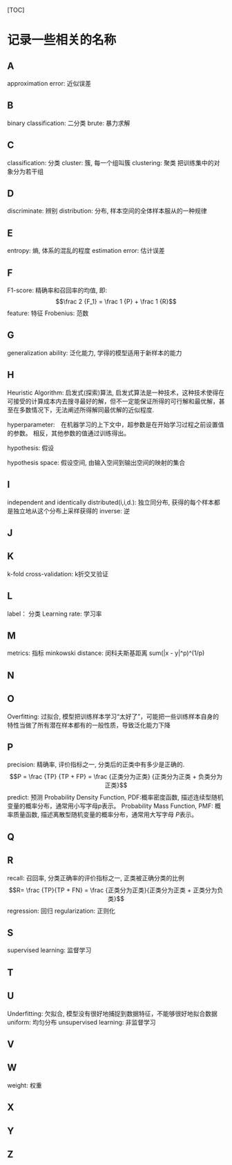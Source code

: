 [TOC]
# 记录一些相关的名称

## A
approximation error: 近似误差
## B
binary classification: 二分类
brute: 暴力求解

## C
classification: 分类
cluster: 簇, 每一个组叫簇
clustering: 聚类 把训练集中的对象分为若干组
## D
discriminate: 辨别
distribution: 分布, 样本空间的全体样本服从的一种规律
## E
entropy: 熵, 体系的混乱的程度
estimation error: 估计误差
## F
F1-score: 精确率和召回率的均值, 即:
$$\frac 2 {F_1} = \frac 1 {P} + \frac 1 {R}$$
feature: 特征
Frobenius: 范数
## G
generalization ability: 泛化能力, 学得的模型适用于新样本的能力
## H
Heuristic Algorithm: 启发式(探索)算法, 启发式算法是一种技术，这种技术使得在可接受的计算成本内去搜寻最好的解，但不一定能保证所得的可行解和最优解，甚至在多数情况下，无法阐述所得解同最优解的近似程度.

hyperparameter:　在机器学习的上下文中，超参数是在开始学习过程之前设置值的参数。 相反，其他参数的值通过训练得出。

hypothesis: 假设

hypothesis space: 假设空间, 由输入空间到输出空间的映射的集合

## I
independent and identically distributed(i,i,d.): 独立同分布, 获得的每个样本都是独立地从这个分布上采样获得的
inverse: 逆
## J
## K
k-fold cross-validation: k折交叉验证
## L
label： 分类
Learning rate: 学习率
## M
metrics: 指标
minkowski distance: 闵科夫斯基距离 sum(|x - y|^p)^(1/p)
## N
## O
Overfitting: 过拟合, 模型把训练样本学习“太好了”，可能把一些训练样本自身的特性当做了所有潜在样本都有的一般性质，导致泛化能力下降
## P
precision: 精确率, 评价指标之一, 分类后的正类中有多少是正确的. $$P = \frac {TP} {TP + FP} = \frac {正类分为正类} {正类分为正类 + 负类分为正类}$$
predict: 预测
Probability Density Function, PDF:概率密度函数, 描述连续型随机变量的概率分布，通常用小写字母$p$表示。
Probability Mass Function, PMF: 概率质量函数, 描述离散型随机变量的概率分布，通常用大写字母 $P$表示。
## Q
## R
recall: 召回率, 分类正确率的评价指标之一, 正类被正确分类的比例
$$R= \frac {TP}{TP + FN} = \frac {正类分为正类}{正类分为正类 + 正类分为负类}$$
regression: 回归
regularization: 正则化
## S
supervised learning: 监督学习
## T
## U
Underfitting: 欠拟合, 模型没有很好地捕捉到数据特征，不能够很好地拟合数据
uniform: 均匀分布
unsupervised learning: 非监督学习
## V
## W
weight: 权重
## X
## Y
## Z

